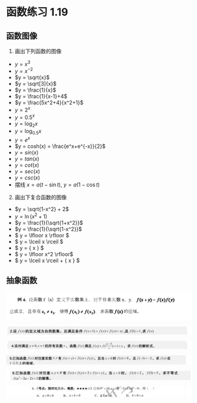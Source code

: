 # 函数练习 1.19

## 函数图像

1. 画出下列函数的图像

- $y = x^3$
- $y = x^{-2}$
- $y = \sqrt{x}$
- $y = \sqrt[3]{x}$
- $y = \frac{1}{x}$
- $y = \frac{1}{x-1}+4$
- $y = \frac{5x^2+4}{x^2+1}$
- $y = 2^x$
- $y = 0.5^x$
- $y = \log_{2}x$
- $y = \log_{0.5} x$
- $y = e^x$
- $y = cosh(x) = \frac{e^x+e^{-x}}{2}$
- $y = sin(x)$
- $y = tan(x)$
- $y = cot(x)$
- $y = sec(x)$
- $y = csc(x)$
- 摆线 $x = a(t - \sin t)$, $y = a(1 - \cos t)$

2. 画出下复合函数的图像

- $y = \sqrt{1-x^2} + 2$
- $y = \ln(x^2+1)$
- $y = \frac{1}{\sqrt{1+x^2}}$
- $y = \frac{1}{\sqrt{1-x^2}}$
- $ y = \lfloor x \rfloor $
- $ y = \lceil x \rceil $
- $ y = \{ x \} $
- $ y =  \lfloor x^2 \rfloor$
- $ y = \lceil x \rceil + \{ x \} $


## 抽象函数

![](image/hs1.png)

![](image/hs2.png)

![](image/hs3.png)

![](image/hs4.png)

![](image/hs5.png)

![](image/hs6.png)




